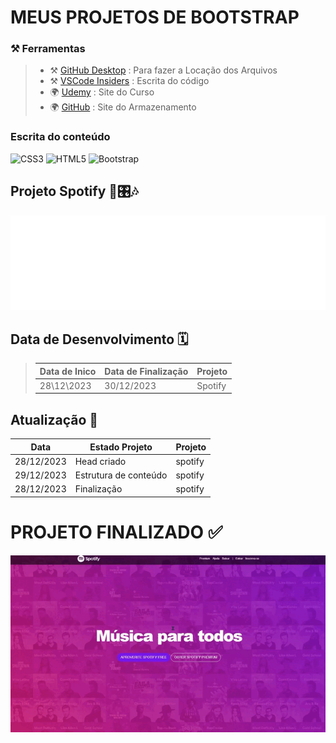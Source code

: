 # MEUS PROJETOS DE BOOTSTRAP

### ⚒️ Ferramentas

> - ⚒️ [GitHub Desktop](https://desktop.github.com/) : Para fazer a Locação dos Arquivos
> - ⚒️ [VSCode Insiders](https://www.udemy.com/cart/success/950197426/) : Escrita do código
> - 🌍 [Udemy](https://www.udemy.com/) : Site do Curso
> - 🌍 [GitHub](https://github.com/) : Site do Armazenamento

### Escrita do conteúdo

![CSS3](https://img.shields.io/badge/CSS3-000?style=for-the-badge&logo=css3&logoColor=264CE4)
![HTML5](https://img.shields.io/badge/HTML5-000?style=for-the-badge&logo=html5)
![Bootstrap](https://img.shields.io/badge/bootstrap-000?style=for-the-badge&logo=bootstrap&logoColor=264CE4)

## Projeto Spotify 🎵🎛️🎶

![Spotify](/Spotify/imagens/spotify.svg)

## Data de Desenvolvimento 🗓️
>
> | Data de Inico | Data de Finalização | Projeto|
> | --- | --- | --- |
> |28\12\2023 | 30/12/2023 | Spotify

## Atualização 🧠

| Data  | Estado Projeto | Projeto
| --- | --- | ---|
|28/12/2023 | Head criado | spotify
|29/12/2023 | Estrutura de conteúdo | spotify
|28/12/2023 | Finalização | spotify

# PROJETO FINALIZADO ✅

![spotify](/Spotify/imagens/spotify.gif)
